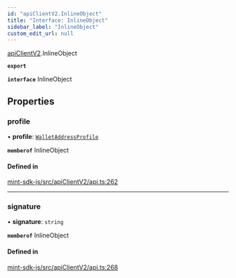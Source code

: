 ```yaml
---
id: "apiClientV2.InlineObject"
title: "Interface: InlineObject"
sidebar_label: "InlineObject"
custom_edit_url: null
---
```


[apiClientV2](../modules/apiClientV2).InlineObject

**`export`**

**`interface`** InlineObject

## Properties

### profile

• **profile**: [`WalletAddressProfile`](.WalletAddressProfile)

**`memberof`** InlineObject

#### Defined in

[mint-sdk-js/src/apiClientV2/api.ts:262](https://github.com/KyuzanInc/mint-sdk-js/blob/d2ac52e/src/apiClientV2/api.ts#L262)

___

### signature

• **signature**: `string`

**`memberof`** InlineObject

#### Defined in

[mint-sdk-js/src/apiClientV2/api.ts:268](https://github.com/KyuzanInc/mint-sdk-js/blob/d2ac52e/src/apiClientV2/api.ts#L268)
